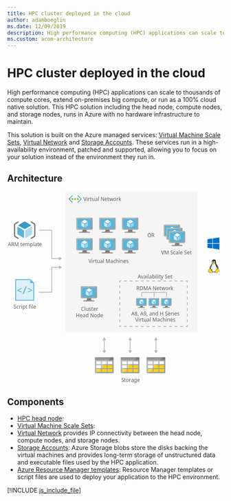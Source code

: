 ```yaml
---
title: HPC cluster deployed in the cloud
author: adamboeglin
ms.date: 12/09/2019
description: High performance computing (HPC) applications can scale to thousands of compute cores, extend on-premises big compute, or run as a 100% cloud native solution. This HPC solution including the head node, compute nodes, and storage nodes, runs in Azure with no hardware infrastructure to maintain.
ms.custom: acom-architecture
---
```

# HPC cluster deployed in the cloud

High performance computing (HPC) applications can scale to thousands of compute cores, extend on-premises big compute, or run as a 100% cloud native solution. This HPC solution including the head node, compute nodes, and storage nodes, runs in Azure with no hardware infrastructure to maintain.

This solution is built on the Azure managed services: [Virtual Machine Scale Sets](/en-us/services/virtual-machine-scale-sets/), [Virtual Network](/en-us/services/virtual-network/) and [Storage Accounts](/en-us/services/storage/). These services run in a high-availability environment, patched and supported, allowing you to focus on your solution instead of the environment they run in.


## Architecture

<svg class="architecture-diagram" aria-labelledby="hpc-cluster" height="446.681" viewbox="0 0 497.36 446.681" width="497.36" xmlns="https://www.w3.org/2000/svg"><title id="hpc-cluster">HPC cluster deployed in the cloud</title><desc>High performance computing (HPC) applications can scale to thousands of compute cores, extend on-premises big compute, or run as a 100% cloud native solution. This HPC solution including the head node, compute nodes, and storage nodes, runs in Azure with no hardware infrastructure to maintain.</desc><rect fill="#ededed" height="328" opacity="0.5" width="307.156" x="135.423"></rect><g><polyline fill="none" points="73.895 89.594 103.61 89.594 103.61 155.678 121.721 155.678" stroke="#b5b5b5" stroke-miterlimit="10" stroke-width="1.643"></polyline><polygon fill="#b5b5b5" points="120.523 159.773 127.616 155.678 120.523 151.582 120.523 159.773"></polygon></g><g><polyline fill="none" points="73.895 233.903 103.61 233.903 103.61 175.903 121.721 175.903" stroke="#b5b5b5" stroke-miterlimit="10" stroke-width="1.643"></polyline><polygon fill="#b5b5b5" points="120.523 179.998 127.616 175.903 120.523 171.807 120.523 179.998"></polygon></g><text fill="#5d5d5d" font-family="SegoeUI, Segoe UI" font-size="12" transform="translate(326 106.445)">OR</text><g><line fill="none" stroke="#b5b5b5" stroke-miterlimit="10" stroke-width="1.643" x1="286.061" x2="286.061" y1="369.996" y2="344.155"></line><polygon fill="#b5b5b5" points="290.156 368.798 286.061 375.891 281.965 368.798 290.156 368.798"></polygon><polygon fill="#b5b5b5" points="290.156 345.354 286.061 338.261 281.965 345.354 290.156 345.354"></polygon></g><g><line fill="none" stroke="#b5b5b5" stroke-miterlimit="10" stroke-width="1.643" x1="346.171" x2="346.171" y1="369.996" y2="344.155"></line><polygon fill="#b5b5b5" points="350.267 368.798 346.171 375.891 342.076 368.798 350.267 368.798"></polygon><polygon fill="#b5b5b5" points="350.267 345.354 346.171 338.261 342.076 345.354 350.267 345.354"></polygon></g><g><line fill="none" stroke="#b5b5b5" stroke-miterlimit="10" stroke-width="1.643" x1="225.862" x2="225.862" y1="369.996" y2="344.155"></line><polygon fill="#b5b5b5" points="229.958 368.798 225.862 375.891 221.767 368.798 229.958 368.798"></polygon><polygon fill="#b5b5b5" points="229.958 345.354 225.862 338.261 221.767 345.354 229.958 345.354"></polygon></g><text fill="#5d5d5d" font-family="SegoeUI, Segoe UI" font-size="12" transform="translate(303.415 201.545)"><tspan letter-spacing="-0.02em">A</tspan><tspan x="7.506" y="0">vailability Set</tspan></text><g><polyline fill="none" points="419.113 310.172 419.113 313.382 415.904 313.382" stroke="#b5b5b5" stroke-miterlimit="10" stroke-width="1.757"></polyline><line fill="none" stroke="#b5b5b5" stroke-dasharray="6.547 6.547" stroke-miterlimit="10" stroke-width="1.757" x1="409.357" x2="268.596" y1="313.382" y2="313.382"></line><polyline fill="none" points="265.322 313.382 262.113 313.382 262.113 310.172" stroke="#b5b5b5" stroke-miterlimit="10" stroke-width="1.757"></polyline><line fill="none" stroke="#b5b5b5" stroke-dasharray="6.601 6.601" stroke-miterlimit="10" stroke-width="1.757" x1="262.113" x2="262.113" y1="303.571" y2="214.455"></line><polyline fill="none" points="262.113 211.154 262.113 207.944 265.322 207.944" stroke="#b5b5b5" stroke-miterlimit="10" stroke-width="1.757"></polyline><line fill="none" stroke="#b5b5b5" stroke-dasharray="6.547 6.547" stroke-miterlimit="10" stroke-width="1.757" x1="271.869" x2="412.63" y1="207.944" y2="207.944"></line><polyline fill="none" points="415.904 207.944 419.113 207.944 419.113 211.154" stroke="#b5b5b5" stroke-miterlimit="10" stroke-width="1.757"></polyline><line fill="none" stroke="#b5b5b5" stroke-dasharray="6.601 6.601" stroke-miterlimit="10" stroke-width="1.757" x1="419.113" x2="419.113" y1="217.755" y2="306.872"></line></g><g><text fill="#5d5d5d" font-family="SegoeUI, Segoe UI" font-size="12" transform="translate(1.414 127.228)">ARM template</text><g><path d="M40.677,87.362a.428.428,0,0,1-.22-.064l-14.711-8.49a.445.445,0,0,1-.223-.389.437.437,0,0,1,.223-.382L40.362,69.6a.452.452,0,0,1,.442,0L55.518,78.1a.445.445,0,0,1,0,.769L40.9,87.3a.438.438,0,0,1-.222.063" fill="#3999c6"></path><path d="M38.562,108a.444.444,0,0,1-.226-.059L23.672,99.476a.436.436,0,0,1-.226-.386V82.105a.45.45,0,0,1,.226-.389.463.463,0,0,1,.448,0L38.782,90.18a.45.45,0,0,1,.218.387v16.987a.437.437,0,0,1-.438.445" fill="#59b4d9"></path><path d="M42.711,108a.474.474,0,0,1-.226-.059.444.444,0,0,1-.22-.386V90.677a.452.452,0,0,1,.22-.387l14.66-8.461a.458.458,0,0,1,.448,0,.452.452,0,0,1,.22.385V99.091a.446.446,0,0,1-.22.386l-14.665,8.464a.4.4,0,0,1-.217.058" fill="#59b4d9"></path><path d="M42.711,108a.474.474,0,0,1-.226-.059.444.444,0,0,1-.22-.386V90.677a.452.452,0,0,1,.22-.387l14.66-8.461a.458.458,0,0,1,.448,0,.452.452,0,0,1,.22.385V99.091a.446.446,0,0,1-.22.386l-14.665,8.464a.4.4,0,0,1-.217.058" fill="#fff" opacity="0.5" style="isolation: isolate"></path><path d="M25.188,109.886a1.45,1.45,0,0,1-.726-.195l-6.845-3.952A4.211,4.211,0,0,1,15.63,102.3V77.133a4.206,4.206,0,0,1,1.987-3.441l6.845-3.952a1.455,1.455,0,0,1,1.455,2.519l-6.845,3.952a1.4,1.4,0,0,0-.532.922V102.3a1.4,1.4,0,0,0,.532.922l6.845,3.952a1.455,1.455,0,0,1-.729,2.715Z" fill="#7a7a7a"></path><path d="M56.072,69.544a1.45,1.45,0,0,1,.726.2l6.845,3.952a4.21,4.21,0,0,1,1.987,3.442V102.3a4.206,4.206,0,0,1-1.987,3.441L56.8,109.69a1.455,1.455,0,0,1-1.455-2.519l6.845-3.952a1.4,1.4,0,0,0,.532-.922V77.133a1.4,1.4,0,0,0-.532-.922l-6.845-3.952a1.455,1.455,0,0,1,.729-2.715Z" fill="#7a7a7a"></path></g><rect fill="#f0f" height="65" opacity="0" width="80" y="66.802"></rect><rect fill="#f0f" height="64.118" opacity="0" width="78.615" x="0.385" y="66.523"></rect></g><g><text fill="#5d5d5d" font-family="SegoeUI, Segoe UI" font-size="12" transform="translate(14.823 271.537)">Script file</text><g><polygon fill="#59b4d9" points="60.631 210.345 55.831 205.545 53.831 203.545 53.631 203.545 18.631 203.545 18.631 253.545 62.631 253.545 62.631 212.545 62.631 212.345 60.631 210.345"></polygon><polygon fill="#fff" opacity="0.8" points="53.631 205.545 20.631 205.545 20.631 251.545 60.631 251.545 60.631 212.545 53.631 212.545 53.631 205.545" style="isolation: isolate"></polygon><path d="M33.238,234.675l-9.692-4.656v-1.15l9.692-5.058v2.062l-7.087,3.516v.043l7.087,3.191Z" fill="#59b4d9"></path><path d="M45.5,220.175l-7.521,18.146h-2.29l7.489-18.146Z" fill="#59b4d9"></path><path d="M57.864,229.954l-9.692,4.656v-2.051l7.1-3.158v-.065l-7.1-3.517v-2.062l9.692,5.047Z" fill="#59b4d9"></path></g><rect fill="#f0f" height="73.341" opacity="0" width="51.26" x="14.37" y="201.802"></rect><rect fill="#f0f" height="72.159" opacity="0" width="51.875" x="13.755" y="201.482"></rect></g><g><text fill="#5d5d5d" font-family="SegoeUI, Segoe UI" font-size="12" transform="translate(171.74 277.139)">Cluster<tspan x="-11.936" y="14.4">Head Node</tspan></text><g><path d="M195.8,247.769H185.375c1.253,4.424-.43,5.058-7.8,5.058v2.316h25.073v-2.316c-7.373,0-8.1-.632-6.842-5.058" fill="#7a7a7a"></path><path d="M206.964,219.75H173.018a2.169,2.169,0,0,0-2.084,2.183v23.673a2.157,2.157,0,0,0,2.084,2.165h33.947a2.37,2.37,0,0,0,2.317-2.165V221.933a2.378,2.378,0,0,0-2.317-2.183" fill="#a0a1a2"></path><path d="M206.988,219.752l-.024,0H173.017a2.168,2.168,0,0,0-2.084,2.183v23.672a2.157,2.157,0,0,0,2.084,2.166h.808Z" fill="#fff" opacity="0.2" style="isolation: isolate"></path><polygon fill="#59b4d9" points="206.288 222.701 206.288 244.82 173.84 244.82 173.84 222.701 206.288 222.701"></polygon><polygon fill="#59b4d9" points="173.84 244.82 173.884 244.82 173.884 222.702 203.55 222.657 203.551 222.657 173.84 222.702 173.84 244.82"></polygon><rect fill="#a0a1a2" height="2.317" width="25.073" x="177.571" y="252.826"></rect><path d="M190.5,221.356a.544.544,0,1,1-.545-.545.545.545,0,0,1,.545.545" fill="#b8d432"></path><path d="M190.525,233.09a.213.213,0,0,1-.1-.029l-6.752-3.9a.208.208,0,0,1-.1-.177.2.2,0,0,1,.1-.176l6.712-3.872a.205.205,0,0,1,.2,0l6.754,3.9a.205.205,0,0,1,0,.353l-6.709,3.872a.207.207,0,0,1-.1.029" fill="#fff"></path><path d="M189.555,242.563a.193.193,0,0,1-.1-.028l-6.732-3.885a.2.2,0,0,1-.1-.177v-7.8a.207.207,0,0,1,.31-.177l6.731,3.884a.214.214,0,0,1,.1.179v7.8a.208.208,0,0,1-.1.177.215.215,0,0,1-.1.028" fill="#fff" opacity="0.7" style="isolation: isolate"></path><path d="M191.461,242.563a.22.22,0,0,1-.106-.028.208.208,0,0,1-.1-.177v-7.748a.212.212,0,0,1,.1-.177l6.731-3.884a.2.2,0,0,1,.2,0,.2.2,0,0,1,.1.176v7.747a.2.2,0,0,1-.1.177l-6.729,3.885a.181.181,0,0,1-.1.028" fill="#fff" opacity="0.4" style="isolation: isolate"></path></g><rect fill="#f0f" height="72.159" opacity="0" width="57.34" x="161.023" y="219.482"></rect></g><g><text fill="#5d5d5d" font-family="SegoeUI, Segoe UI" font-size="12" transform="translate(188.906 166.482)">Virtual Machines</text><g><g><path d="M185.437,136.62H175.01c1.253,4.424-.43,5.058-7.8,5.058v2.316h25.073v-2.316c-7.373,0-8.1-.632-6.842-5.058" fill="#7a7a7a"></path><path d="M196.6,108.6H162.653a2.169,2.169,0,0,0-2.084,2.183v23.673a2.157,2.157,0,0,0,2.084,2.165H196.6a2.37,2.37,0,0,0,2.317-2.165V110.784A2.378,2.378,0,0,0,196.6,108.6" fill="#a0a1a2"></path><path d="M196.623,108.6l-.016,0H162.652a2.168,2.168,0,0,0-2.084,2.183v23.672a2.157,2.157,0,0,0,2.084,2.166h.808Z" fill="#fff" opacity="0.2" style="isolation: isolate"></path><polygon fill="#59b4d9" points="195.923 111.552 195.923 133.672 163.475 133.672 163.475 111.552 195.923 111.552"></polygon><polygon fill="#59b4d9" points="163.475 133.672 163.519 133.672 163.519 111.553 193.185 111.508 193.186 111.508 163.475 111.553 163.475 133.672"></polygon><rect fill="#a0a1a2" height="2.317" width="25.073" x="167.206" y="141.678"></rect><path d="M180.139,110.208a.544.544,0,1,1-.545-.545.545.545,0,0,1,.545.545" fill="#b8d432"></path><path d="M180.16,121.941a.213.213,0,0,1-.1-.029l-6.752-3.9a.208.208,0,0,1-.1-.177.2.2,0,0,1,.1-.176l6.712-3.872a.205.205,0,0,1,.2,0l6.754,3.9a.205.205,0,0,1,0,.353l-6.709,3.872a.207.207,0,0,1-.1.029" fill="#fff"></path><path d="M179.19,131.414a.193.193,0,0,1-.1-.028l-6.732-3.885a.2.2,0,0,1-.1-.177v-7.8a.207.207,0,0,1,.31-.177l6.731,3.884a.214.214,0,0,1,.1.179v7.8a.208.208,0,0,1-.1.177.215.215,0,0,1-.1.028" fill="#fff" opacity="0.7" style="isolation: isolate"></path><path d="M181.1,131.414a.22.22,0,0,1-.106-.028.208.208,0,0,1-.1-.177v-7.748a.212.212,0,0,1,.1-.177l6.731-3.884a.2.2,0,0,1,.2,0,.2.2,0,0,1,.1.176v7.747a.2.2,0,0,1-.1.177l-6.729,3.885a.181.181,0,0,1-.1.028" fill="#fff" opacity="0.4" style="isolation: isolate"></path></g><g><path d="M238.731,136.62H228.3c1.253,4.424-.43,5.058-7.8,5.058v2.316h25.073v-2.316c-7.373,0-8.1-.632-6.842-5.058" fill="#7a7a7a"></path><path d="M249.893,108.6H215.947a2.169,2.169,0,0,0-2.084,2.183v23.673a2.157,2.157,0,0,0,2.084,2.165h33.947a2.37,2.37,0,0,0,2.317-2.165V110.784a2.378,2.378,0,0,0-2.317-2.183" fill="#a0a1a2"></path><path d="M249.917,108.6l-.024,0H215.946a2.168,2.168,0,0,0-2.084,2.183v23.672a2.157,2.157,0,0,0,2.084,2.166h.808Z" fill="#fff" opacity="0.2" style="isolation: isolate"></path><polygon fill="#59b4d9" points="249.217 111.552 249.217 133.672 216.769 133.672 216.769 111.552 249.217 111.552"></polygon><polygon fill="#59b4d9" points="216.769 133.672 216.813 133.672 216.813 111.553 246.479 111.508 246.48 111.508 216.769 111.553 216.769 133.672"></polygon><rect fill="#a0a1a2" height="2.317" width="25.073" x="220.5" y="141.678"></rect><path d="M233.433,110.208a.544.544,0,1,1-.545-.545.545.545,0,0,1,.545.545" fill="#b8d432"></path><path d="M233.455,121.941a.213.213,0,0,1-.1-.029l-6.752-3.9a.208.208,0,0,1-.1-.177.2.2,0,0,1,.1-.176l6.712-3.872a.205.205,0,0,1,.2,0l6.754,3.9a.205.205,0,0,1,0,.353l-6.709,3.872a.207.207,0,0,1-.1.029" fill="#fff"></path><path d="M232.484,131.414a.193.193,0,0,1-.1-.028l-6.732-3.885a.2.2,0,0,1-.1-.177v-7.8a.207.207,0,0,1,.31-.177l6.731,3.884a.214.214,0,0,1,.1.179v7.8a.208.208,0,0,1-.1.177.215.215,0,0,1-.1.028" fill="#fff" opacity="0.7" style="isolation: isolate"></path><path d="M234.39,131.414a.22.22,0,0,1-.106-.028.208.208,0,0,1-.1-.177v-7.748a.212.212,0,0,1,.1-.177l6.731-3.884a.2.2,0,0,1,.2,0,.2.2,0,0,1,.1.176v7.747a.2.2,0,0,1-.1.177l-6.729,3.885a.181.181,0,0,1-.1.028" fill="#fff" opacity="0.4" style="isolation: isolate"></path></g><g><path d="M185.437,88.741H175.01c1.253,4.424-.43,5.058-7.8,5.058v2.316h25.073V93.8c-7.373,0-8.1-.632-6.842-5.058" fill="#7a7a7a"></path><path d="M196.6,60.722H162.653a2.169,2.169,0,0,0-2.084,2.183V86.578a2.157,2.157,0,0,0,2.084,2.165H196.6a2.37,2.37,0,0,0,2.317-2.165V62.905a2.378,2.378,0,0,0-2.317-2.183" fill="#a0a1a2"></path><path d="M196.623,60.724l-.016,0H162.652a2.168,2.168,0,0,0-2.084,2.183V86.578a2.157,2.157,0,0,0,2.084,2.166h.808Z" fill="#fff" opacity="0.2" style="isolation: isolate"></path><polygon fill="#59b4d9" points="195.923 63.673 195.923 85.792 163.475 85.792 163.475 63.673 195.923 63.673"></polygon><polygon fill="#59b4d9" points="163.475 85.792 163.519 85.792 163.519 63.674 193.185 63.629 193.186 63.629 163.475 63.674 163.475 85.792"></polygon><rect fill="#a0a1a2" height="2.317" width="25.073" x="167.206" y="93.799"></rect><path d="M180.139,62.328a.544.544,0,1,1-.545-.545.545.545,0,0,1,.545.545" fill="#b8d432"></path><path d="M180.16,74.062a.213.213,0,0,1-.1-.029l-6.752-3.9a.208.208,0,0,1-.1-.177.2.2,0,0,1,.1-.176l6.712-3.872a.205.205,0,0,1,.2,0l6.754,3.9a.205.205,0,0,1,0,.353l-6.709,3.872a.207.207,0,0,1-.1.029" fill="#fff"></path><path d="M179.19,83.535a.193.193,0,0,1-.1-.028l-6.732-3.885a.2.2,0,0,1-.1-.177v-7.8a.207.207,0,0,1,.31-.177l6.731,3.884a.214.214,0,0,1,.1.179v7.8a.208.208,0,0,1-.1.177.215.215,0,0,1-.1.028" fill="#fff" opacity="0.7" style="isolation: isolate"></path><path d="M181.1,83.535a.22.22,0,0,1-.106-.028.208.208,0,0,1-.1-.177V75.583a.212.212,0,0,1,.1-.177l6.731-3.884a.2.2,0,0,1,.2,0,.2.2,0,0,1,.1.176v7.747a.2.2,0,0,1-.1.177L181.2,83.508a.181.181,0,0,1-.1.028" fill="#fff" opacity="0.4" style="isolation: isolate"></path></g><g><path d="M238.731,88.741H228.3c1.253,4.424-.43,5.058-7.8,5.058v2.316h25.073V93.8c-7.373,0-8.1-.632-6.842-5.058" fill="#7a7a7a"></path><path d="M249.893,60.722H215.947a2.169,2.169,0,0,0-2.084,2.183V86.578a2.157,2.157,0,0,0,2.084,2.165h33.947a2.37,2.37,0,0,0,2.317-2.165V62.905a2.378,2.378,0,0,0-2.317-2.183" fill="#a0a1a2"></path><path d="M249.917,60.724l-.024,0H215.946a2.168,2.168,0,0,0-2.084,2.183V86.578a2.157,2.157,0,0,0,2.084,2.166h.808Z" fill="#fff" opacity="0.2" style="isolation: isolate"></path><polygon fill="#59b4d9" points="249.217 63.673 249.217 85.792 216.769 85.792 216.769 63.673 249.217 63.673"></polygon><polygon fill="#59b4d9" points="216.769 85.792 216.813 85.792 216.813 63.674 246.479 63.629 246.48 63.629 216.769 63.674 216.769 85.792"></polygon><rect fill="#a0a1a2" height="2.317" width="25.073" x="220.5" y="93.799"></rect><path d="M233.433,62.328a.544.544,0,1,1-.545-.545.545.545,0,0,1,.545.545" fill="#b8d432"></path><path d="M233.455,74.062a.213.213,0,0,1-.1-.029l-6.752-3.9a.208.208,0,0,1-.1-.177.2.2,0,0,1,.1-.176l6.712-3.872a.205.205,0,0,1,.2,0l6.754,3.9a.205.205,0,0,1,0,.353l-6.709,3.872a.207.207,0,0,1-.1.029" fill="#fff"></path><path d="M232.484,83.535a.193.193,0,0,1-.1-.028l-6.732-3.885a.2.2,0,0,1-.1-.177v-7.8a.207.207,0,0,1,.31-.177l6.731,3.884a.214.214,0,0,1,.1.179v7.8a.208.208,0,0,1-.1.177.215.215,0,0,1-.1.028" fill="#fff" opacity="0.7" style="isolation: isolate"></path><path d="M234.39,83.535a.22.22,0,0,1-.106-.028.208.208,0,0,1-.1-.177V75.583a.212.212,0,0,1,.1-.177l6.731-3.884a.2.2,0,0,1,.2,0,.2.2,0,0,1,.1.176v7.747a.2.2,0,0,1-.1.177l-6.729,3.885a.181.181,0,0,1-.1.028" fill="#fff" opacity="0.4" style="isolation: isolate"></path></g><g><path d="M291.731,136.62H281.3c1.253,4.424-.43,5.058-7.8,5.058v2.316h25.073v-2.316c-7.373,0-8.1-.632-6.842-5.058" fill="#7a7a7a"></path><path d="M302.893,108.6H268.947a2.169,2.169,0,0,0-2.084,2.183v23.673a2.157,2.157,0,0,0,2.084,2.165h33.947a2.37,2.37,0,0,0,2.317-2.165V110.784a2.378,2.378,0,0,0-2.317-2.183" fill="#a0a1a2"></path><path d="M302.917,108.6l-.024,0H268.946a2.168,2.168,0,0,0-2.084,2.183v23.672a2.157,2.157,0,0,0,2.084,2.166h.808Z" fill="#fff" opacity="0.2" style="isolation: isolate"></path><polygon fill="#59b4d9" points="302.217 111.552 302.217 133.672 269.769 133.672 269.769 111.552 302.217 111.552"></polygon><polygon fill="#59b4d9" points="269.769 133.672 269.813 133.672 269.813 111.553 299.479 111.508 299.48 111.508 269.769 111.553 269.769 133.672"></polygon><rect fill="#a0a1a2" height="2.317" width="25.073" x="273.5" y="141.678"></rect><path d="M286.433,110.208a.544.544,0,1,1-.545-.545.545.545,0,0,1,.545.545" fill="#b8d432"></path><path d="M286.455,121.941a.213.213,0,0,1-.1-.029l-6.752-3.9a.208.208,0,0,1-.1-.177.2.2,0,0,1,.1-.176l6.712-3.872a.205.205,0,0,1,.2,0l6.754,3.9a.205.205,0,0,1,0,.353l-6.709,3.872a.207.207,0,0,1-.1.029" fill="#fff"></path><path d="M285.484,131.414a.193.193,0,0,1-.1-.028l-6.732-3.885a.2.2,0,0,1-.1-.177v-7.8a.207.207,0,0,1,.31-.177l6.731,3.884a.214.214,0,0,1,.1.179v7.8a.208.208,0,0,1-.1.177.215.215,0,0,1-.1.028" fill="#fff" opacity="0.7" style="isolation: isolate"></path><path d="M287.39,131.414a.22.22,0,0,1-.106-.028.208.208,0,0,1-.1-.177v-7.748a.212.212,0,0,1,.1-.177l6.731-3.884a.2.2,0,0,1,.2,0,.2.2,0,0,1,.1.176v7.747a.2.2,0,0,1-.1.177l-6.729,3.885a.181.181,0,0,1-.1.028" fill="#fff" opacity="0.4" style="isolation: isolate"></path></g><g><path d="M291.731,88.741H281.3c1.253,4.424-.43,5.058-7.8,5.058v2.316h25.073V93.8c-7.373,0-8.1-.632-6.842-5.058" fill="#7a7a7a"></path><path d="M302.893,60.722H268.947a2.169,2.169,0,0,0-2.084,2.183V86.578a2.157,2.157,0,0,0,2.084,2.165h33.947a2.37,2.37,0,0,0,2.317-2.165V62.905a2.378,2.378,0,0,0-2.317-2.183" fill="#a0a1a2"></path><path d="M302.917,60.724l-.024,0H268.946a2.168,2.168,0,0,0-2.084,2.183V86.578a2.157,2.157,0,0,0,2.084,2.166h.808Z" fill="#fff" opacity="0.2" style="isolation: isolate"></path><polygon fill="#59b4d9" points="302.217 63.673 302.217 85.792 269.769 85.792 269.769 63.673 302.217 63.673"></polygon><polygon fill="#59b4d9" points="269.769 85.792 269.813 85.792 269.813 63.674 299.479 63.629 299.48 63.629 269.769 63.674 269.769 85.792"></polygon><rect fill="#a0a1a2" height="2.317" width="25.073" x="273.5" y="93.799"></rect><path d="M286.433,62.328a.544.544,0,1,1-.545-.545.545.545,0,0,1,.545.545" fill="#b8d432"></path><path d="M286.455,74.062a.213.213,0,0,1-.1-.029l-6.752-3.9a.208.208,0,0,1-.1-.177.2.2,0,0,1,.1-.176l6.712-3.872a.205.205,0,0,1,.2,0l6.754,3.9a.205.205,0,0,1,0,.353l-6.709,3.872a.207.207,0,0,1-.1.029" fill="#fff"></path><path d="M285.484,83.535a.193.193,0,0,1-.1-.028l-6.732-3.885a.2.2,0,0,1-.1-.177v-7.8a.207.207,0,0,1,.31-.177l6.731,3.884a.214.214,0,0,1,.1.179v7.8a.208.208,0,0,1-.1.177.215.215,0,0,1-.1.028" fill="#fff" opacity="0.7" style="isolation: isolate"></path><path d="M287.39,83.535a.22.22,0,0,1-.106-.028.208.208,0,0,1-.1-.177V75.583a.212.212,0,0,1,.1-.177l6.731-3.884a.2.2,0,0,1,.2,0,.2.2,0,0,1,.1.176v7.747a.2.2,0,0,1-.1.177l-6.729,3.885a.181.181,0,0,1-.1.028" fill="#fff" opacity="0.4" style="isolation: isolate"></path></g></g><rect fill="#f0f" height="109.462" opacity="0" width="147.926" x="160.023" y="59.482"></rect></g><g><text fill="#5d5d5d" font-family="SegoeUI, Segoe UI" font-size="12" transform="translate(358.365 146.482)">VM Scale Set</text><g><path d="M399.885,76.752H366.228a2.148,2.148,0,0,0-2.065,2.162v23.439a2.137,2.137,0,0,0,2.066,2.144h33.656a2.348,2.348,0,0,0,2.3-2.144V78.914a2.356,2.356,0,0,0-2.3-2.162" fill="#a0a1a2"></path><path d="M399.908,76.754l-.024,0H366.228a2.149,2.149,0,0,0-2.066,2.163v23.438a2.137,2.137,0,0,0,2.066,2.144h.8Z" fill="#fff" opacity="0.2" style="isolation: isolate"></path><polygon fill="#59b4d9" points="399.291 101.575 367.044 101.575 367.044 79.674 399.291 79.627 399.291 101.575"></polygon><path d="M383.566,78.343a.54.54,0,1,1-.54-.539.539.539,0,0,1,.54.539" fill="#b8d432"></path><path d="M383.587,89.961a.213.213,0,0,1-.1-.029l-6.695-3.859a.2.2,0,0,1,0-.35l6.654-3.834a.2.2,0,0,1,.2,0l6.7,3.861a.2.2,0,0,1,.1.175.2.2,0,0,1-.1.175l-6.652,3.833a.214.214,0,0,1-.1.028" fill="#fff"></path><path d="M405.833,84.208H372.177a2.148,2.148,0,0,0-2.066,2.162v23.439a2.137,2.137,0,0,0,2.066,2.144h33.656a2.348,2.348,0,0,0,2.3-2.144V86.37a2.355,2.355,0,0,0-2.3-2.162" fill="#a0a1a2"></path><path d="M405.857,84.21l-.024,0H372.177a2.148,2.148,0,0,0-2.066,2.162v23.438a2.137,2.137,0,0,0,2.066,2.144h.8Z" fill="#fff" opacity="0.2" style="isolation: isolate"></path><polygon fill="#59b4d9" points="405.24 109.031 372.992 109.031 372.992 87.13 405.24 87.083 405.24 109.031"></polygon><path d="M389.514,85.8a.54.54,0,1,1-.54-.539.539.539,0,0,1,.54.539" fill="#b8d432"></path><path d="M389.536,97.416a.213.213,0,0,1-.1-.029l-6.695-3.859a.2.2,0,0,1,0-.35l6.654-3.834a.2.2,0,0,1,.2,0l6.7,3.861a.2.2,0,0,1,.1.175.2.2,0,0,1-.1.175l-6.652,3.833a.206.206,0,0,1-.1.028" fill="#fff"></path><path d="M400.8,119.45H390.459c1.242,4.38-.427,5.008-7.737,5.008v2.294H407.58v-2.293c-7.309,0-8.026-.626-6.782-5.009" fill="#7a7a7a"></path><path d="M411.865,91.707H378.209a2.148,2.148,0,0,0-2.066,2.162v23.439a2.137,2.137,0,0,0,2.066,2.144h33.656a2.348,2.348,0,0,0,2.3-2.144V93.869a2.357,2.357,0,0,0-2.3-2.162" fill="#a0a1a2"></path><path d="M411.889,91.71l-.024,0H378.208a2.148,2.148,0,0,0-2.066,2.162v23.438a2.137,2.137,0,0,0,2.066,2.144h.8Z" fill="#fff" opacity="0.2" style="isolation: isolate"></path><polygon fill="#59b4d9" points="411.271 116.531 379.024 116.531 379.024 94.63 411.271 94.582 411.271 116.531"></polygon><rect fill="#a0a1a2" height="2.294" width="24.858" x="382.723" y="124.458"></rect><path d="M395.546,93.3a.54.54,0,1,1-.54-.539.539.539,0,0,1,.54.539" fill="#b8d432"></path><path d="M395.567,104.916a.213.213,0,0,1-.1-.029l-6.695-3.859a.2.2,0,0,1,0-.35l6.654-3.834a.2.2,0,0,1,.2,0l6.7,3.861a.2.2,0,0,1,.1.175.2.2,0,0,1-.1.175l-6.652,3.833a.214.214,0,0,1-.1.028" fill="#fff"></path><path d="M394.6,114.3a.194.194,0,0,1-.1-.027l-6.675-3.847a.2.2,0,0,1-.1-.175v-7.72a.2.2,0,0,1,.1-.175.2.2,0,0,1,.2,0l6.674,3.846a.213.213,0,0,1,.1.177v7.72a.2.2,0,0,1-.1.175.223.223,0,0,1-.1.026" fill="#fff" opacity="0.7" style="isolation: isolate"></path><path d="M396.495,114.3a.219.219,0,0,1-.1-.027.206.206,0,0,1-.1-.175v-7.672a.21.21,0,0,1,.1-.175l6.674-3.845a.2.2,0,0,1,.3.175v7.671a.2.2,0,0,1-.1.175l-6.672,3.847a.194.194,0,0,1-.1.026" fill="#fff" opacity="0.4" style="isolation: isolate"></path></g><rect fill="#f0f" height="72.159" opacity="0" width="68.091" x="358.023" y="76.482"></rect></g><g><g><path d="M315.81,265.4h-6.7c.805,2.843-.277,3.251-5.015,3.251v1.489h16.113v-1.489c-4.739,0-5.2-.406-4.4-3.251" fill="#7a7a7a"></path><path d="M322.983,247.4H301.167a1.394,1.394,0,0,0-1.339,1.4v15.213a1.386,1.386,0,0,0,1.339,1.391h21.816a1.523,1.523,0,0,0,1.489-1.391V248.8a1.528,1.528,0,0,0-1.489-1.4" fill="#a0a1a2"></path><path d="M323,247.4H301.167a1.393,1.393,0,0,0-1.339,1.4v15.213a1.386,1.386,0,0,0,1.339,1.392h.519Z" fill="#fff" opacity="0.2" style="isolation: isolate"></path><polygon fill="#59b4d9" points="322.548 249.294 322.548 263.509 301.695 263.509 301.695 249.294 322.548 249.294"></polygon><polygon fill="#59b4d9" points="301.695 263.509 301.724 263.509 301.724 249.294 320.789 249.266 320.79 249.266 301.695 249.294 301.695 263.509"></polygon><rect fill="#a0a1a2" height="1.489" width="16.113" x="304.093" y="268.654"></rect><path d="M312.4,248.43a.35.35,0,1,1-.35-.35.35.35,0,0,1,.35.35" fill="#b8d432"></path><path d="M312.419,255.97a.137.137,0,0,1-.066-.019l-4.339-2.5a.133.133,0,0,1-.065-.114.131.131,0,0,1,.065-.113l4.313-2.489a.132.132,0,0,1,.13,0l4.341,2.506a.132.132,0,0,1,0,.227l-4.312,2.488a.133.133,0,0,1-.067.019" fill="#fff"></path><path d="M311.8,262.059a.124.124,0,0,1-.066-.018l-4.327-2.5a.128.128,0,0,1-.067-.114v-5.011a.133.133,0,0,1,.2-.114l4.326,2.5a.138.138,0,0,1,.064.115v5.011a.134.134,0,0,1-.064.114.138.138,0,0,1-.066.018" fill="#fff" opacity="0.7" style="isolation: isolate"></path><path d="M313.02,262.059a.142.142,0,0,1-.068-.018.134.134,0,0,1-.064-.114v-4.979a.136.136,0,0,1,.064-.114l4.326-2.5a.128.128,0,0,1,.13,0,.13.13,0,0,1,.067.113v4.979a.129.129,0,0,1-.067.114l-4.325,2.5a.117.117,0,0,1-.064.018" fill="#fff" opacity="0.4" style="isolation: isolate"></path></g><g><path d="M344.8,265.4h-6.7c.805,2.843-.277,3.251-5.015,3.251v1.489H349.2v-1.489c-4.739,0-5.2-.406-4.4-3.251" fill="#7a7a7a"></path><path d="M351.974,247.4H330.158a1.394,1.394,0,0,0-1.339,1.4v15.213a1.386,1.386,0,0,0,1.339,1.391h21.816a1.523,1.523,0,0,0,1.489-1.391V248.8a1.528,1.528,0,0,0-1.489-1.4" fill="#a0a1a2"></path><path d="M351.99,247.4H330.158a1.393,1.393,0,0,0-1.339,1.4v15.213a1.386,1.386,0,0,0,1.339,1.392h.519Z" fill="#fff" opacity="0.2" style="isolation: isolate"></path><polygon fill="#59b4d9" points="351.54 249.294 351.54 263.509 330.686 263.509 330.686 249.294 351.54 249.294"></polygon><polygon fill="#59b4d9" points="330.686 263.509 330.715 263.509 330.715 249.294 349.78 249.266 349.781 249.266 330.686 249.294 330.686 263.509"></polygon><rect fill="#a0a1a2" height="1.489" width="16.113" x="333.084" y="268.654"></rect><path d="M341.4,248.43a.35.35,0,1,1-.35-.35.35.35,0,0,1,.35.35" fill="#b8d432"></path><path d="M341.41,255.97a.137.137,0,0,1-.066-.019l-4.339-2.5a.133.133,0,0,1-.065-.114.131.131,0,0,1,.065-.113l4.313-2.489a.132.132,0,0,1,.13,0l4.341,2.506a.132.132,0,0,1,0,.227l-4.312,2.488a.133.133,0,0,1-.067.019" fill="#fff"></path><path d="M340.786,262.059a.124.124,0,0,1-.066-.018l-4.327-2.5a.128.128,0,0,1-.067-.114v-5.011a.133.133,0,0,1,.2-.114l4.326,2.5a.138.138,0,0,1,.064.115v5.011a.134.134,0,0,1-.064.114.138.138,0,0,1-.066.018" fill="#fff" opacity="0.7" style="isolation: isolate"></path><path d="M342.011,262.059a.142.142,0,0,1-.068-.018.134.134,0,0,1-.064-.114v-4.979a.136.136,0,0,1,.064-.114l4.326-2.5a.128.128,0,0,1,.13,0,.13.13,0,0,1,.067.113v4.979a.129.129,0,0,1-.067.114l-4.325,2.5a.117.117,0,0,1-.064.018" fill="#fff" opacity="0.4" style="isolation: isolate"></path></g><g><path d="M373.792,265.4h-6.7c.805,2.843-.277,3.251-5.015,3.251v1.489h16.113v-1.489c-4.739,0-5.2-.406-4.4-3.251" fill="#7a7a7a"></path><path d="M380.965,247.4H359.149a1.394,1.394,0,0,0-1.339,1.4v15.213a1.386,1.386,0,0,0,1.339,1.391h21.816a1.523,1.523,0,0,0,1.489-1.391V248.8a1.528,1.528,0,0,0-1.489-1.4" fill="#a0a1a2"></path><path d="M380.981,247.4H359.149a1.393,1.393,0,0,0-1.339,1.4v15.213a1.386,1.386,0,0,0,1.339,1.392h.519Z" fill="#fff" opacity="0.2" style="isolation: isolate"></path><polygon fill="#59b4d9" points="380.531 249.294 380.531 263.509 359.678 263.509 359.678 249.294 380.531 249.294"></polygon><polygon fill="#59b4d9" points="359.678 263.509 359.706 263.509 359.706 249.294 378.771 249.266 378.772 249.266 359.678 249.294 359.678 263.509"></polygon><rect fill="#a0a1a2" height="1.489" width="16.113" x="362.075" y="268.654"></rect><path d="M370.387,248.43a.35.35,0,1,1-.35-.35.35.35,0,0,1,.35.35" fill="#b8d432"></path><path d="M370.4,255.97a.137.137,0,0,1-.066-.019l-4.339-2.5a.133.133,0,0,1-.065-.114.131.131,0,0,1,.065-.113l4.313-2.489a.132.132,0,0,1,.13,0l4.341,2.506a.132.132,0,0,1,0,.227l-4.312,2.488a.133.133,0,0,1-.067.019" fill="#fff"></path><path d="M369.777,262.059a.124.124,0,0,1-.066-.018l-4.327-2.5a.128.128,0,0,1-.067-.114v-5.011a.133.133,0,0,1,.2-.114l4.326,2.5a.138.138,0,0,1,.064.115v5.011a.134.134,0,0,1-.064.114.138.138,0,0,1-.066.018" fill="#fff" opacity="0.7" style="isolation: isolate"></path><path d="M371,262.059a.142.142,0,0,1-.068-.018.134.134,0,0,1-.064-.114v-4.979a.136.136,0,0,1,.064-.114l4.326-2.5a.128.128,0,0,1,.13,0,.13.13,0,0,1,.067.113v4.979a.129.129,0,0,1-.067.114l-4.325,2.5a.117.117,0,0,1-.064.018" fill="#fff" opacity="0.4" style="isolation: isolate"></path></g><polyline fill="none" points="370.879 244.285 370.879 234.428 312.879 234.428 312.879 244.285" stroke="#b5b5b5" stroke-miterlimit="10" stroke-width="1.643"></polyline><line fill="none" stroke="#b5b5b5" stroke-miterlimit="10" stroke-width="1.643" x1="341.879" x2="341.879" y1="244.285" y2="234.428"></line><text fill="#5d5d5d" font-family="SegoeUI, Segoe UI" font-size="12" transform="translate(300.603 228.762)">RDMA Network</text><text fill="#5d5d5d" font-family="SegoeUI, Segoe UI" font-size="12" transform="translate(288.705 287.762)">A8, A9, and H Series<tspan x="9.19" y="14.4">Virtual Machines</tspan></text></g><g><g><path d="M204.06,420.3a1.6,1.6,0,0,0,1.657,1.657h40.291a1.6,1.6,0,0,0,1.657-1.657V391.433H204.06Z" fill="#a0a1a2"></path><path d="M246.009,384.8H205.717a1.6,1.6,0,0,0-1.657,1.657v4.971h43.605v-4.971a1.6,1.6,0,0,0-1.657-1.657" fill="#7a7a7a"></path><rect fill="#fff" height="6.628" width="10.989" x="220.456" y="394.31"></rect><rect fill="#fcd116" height="6.628" width="10.989" x="220.456" y="403.293"></rect><rect fill="#fcd116" height="6.628" width="10.989" x="233.538" y="403.293"></rect><rect fill="#fff" height="6.628" width="10.989" x="233.538" y="394.31"></rect><rect fill="#fff" height="6.628" width="10.989" x="207.374" y="394.31"></rect><rect fill="#fff" height="6.628" width="10.989" x="207.374" y="403.293"></rect><rect fill="#fcd116" height="6.628" width="10.989" x="207.374" y="412.189"></rect><rect fill="#fcd116" height="6.628" width="10.989" x="220.456" y="412.189"></rect><rect fill="#fcd116" height="6.628" width="10.989" x="233.538" y="412.189"></rect><path d="M205.717,384.8a1.781,1.781,0,0,0-1.657,1.657V420.3a1.781,1.781,0,0,0,1.657,1.657h1.831L242.084,384.8Z" fill="#fff" opacity="0.2" style="isolation: isolate"></path></g><g><path d="M264.171,420.3a1.6,1.6,0,0,0,1.657,1.657h40.291a1.6,1.6,0,0,0,1.657-1.657V391.433H264.171Z" fill="#a0a1a2"></path><path d="M306.119,384.8H265.828a1.6,1.6,0,0,0-1.657,1.657v4.971h43.605v-4.971a1.6,1.6,0,0,0-1.657-1.657" fill="#7a7a7a"></path><rect fill="#fff" height="6.628" width="10.989" x="280.567" y="394.31"></rect><rect fill="#fcd116" height="6.628" width="10.989" x="280.567" y="403.293"></rect><rect fill="#fcd116" height="6.628" width="10.989" x="293.648" y="403.293"></rect><rect fill="#fff" height="6.628" width="10.989" x="293.648" y="394.31"></rect><rect fill="#fff" height="6.628" width="10.989" x="267.485" y="394.31"></rect><rect fill="#fff" height="6.628" width="10.989" x="267.485" y="403.293"></rect><rect fill="#fcd116" height="6.628" width="10.989" x="267.485" y="412.189"></rect><rect fill="#fcd116" height="6.628" width="10.989" x="280.567" y="412.189"></rect><rect fill="#fcd116" height="6.628" width="10.989" x="293.648" y="412.189"></rect><path d="M265.828,384.8a1.781,1.781,0,0,0-1.657,1.657V420.3a1.781,1.781,0,0,0,1.657,1.657h1.831L302.195,384.8Z" fill="#fff" opacity="0.2" style="isolation: isolate"></path></g><g><path d="M324.282,420.3a1.6,1.6,0,0,0,1.657,1.657H366.23a1.6,1.6,0,0,0,1.657-1.657V391.433H324.282Z" fill="#a0a1a2"></path><path d="M366.23,384.8H325.939a1.6,1.6,0,0,0-1.657,1.657v4.971h43.605v-4.971a1.6,1.6,0,0,0-1.657-1.657" fill="#7a7a7a"></path><rect fill="#fff" height="6.628" width="10.989" x="340.677" y="394.31"></rect><rect fill="#fcd116" height="6.628" width="10.989" x="340.677" y="403.293"></rect><rect fill="#fcd116" height="6.628" width="10.989" x="353.759" y="403.293"></rect><rect fill="#fff" height="6.628" width="10.989" x="353.759" y="394.31"></rect><rect fill="#fff" height="6.628" width="10.989" x="327.596" y="394.31"></rect><rect fill="#fff" height="6.628" width="10.989" x="327.596" y="403.293"></rect><rect fill="#fcd116" height="6.628" width="10.989" x="327.596" y="412.189"></rect><rect fill="#fcd116" height="6.628" width="10.989" x="340.677" y="412.189"></rect><rect fill="#fcd116" height="6.628" width="10.989" x="353.759" y="412.189"></rect><path d="M325.939,384.8a1.781,1.781,0,0,0-1.657,1.657V420.3a1.781,1.781,0,0,0,1.657,1.657h1.831L362.305,384.8Z" fill="#fff" opacity="0.2" style="isolation: isolate"></path></g><text fill="#5d5d5d" font-family="SegoeUI, Segoe UI" font-size="12" transform="translate(265.621 441.748)"><tspan letter-spacing="-0.032em">S</tspan><tspan x="5.988" y="0">torage</tspan></text><rect fill="#f0f" height="62" opacity="0" width="166" x="202.265" y="383.223"></rect></g><g><text fill="#5d5d5d" font-family="SegoeUI, Segoe UI" font-size="12" transform="translate(177.309 21.723)">Virtual Network</text><g><path d="M172.81,17.949a.82.82,0,0,0,0-1.078l-1.438-1.438-6.47-6.29a.689.689,0,0,0-1.018,0h0a.712.712,0,0,0,0,1.078l6.77,6.65a.759.759,0,0,1,0,1.078l-6.889,6.889a.759.759,0,0,0,0,1.078h0a.741.741,0,0,0,1.018,0l6.41-6.35.06-.06Z" fill="#3999c6"></path><path d="M143.216,17.949a.82.82,0,0,1,0-1.078l1.438-1.438,6.47-6.29a.689.689,0,0,1,1.018,0h0a.712.712,0,0,1,0,1.078l-6.65,6.65a.759.759,0,0,0,0,1.078l6.77,6.889a.759.759,0,0,1,0,1.078h0a.741.741,0,0,1-1.018,0l-6.53-6.29-.06-.06Z" fill="#3999c6"></path><path d="M153.939,17.41a1.994,1.994,0,0,1-1.977,1.977,2.193,2.193,0,0,1-2.1-1.977,2.023,2.023,0,0,1,2.1-1.977A1.955,1.955,0,0,1,153.939,17.41Z" fill="#7fba00"></path><path d="M159.99,17.41a1.994,1.994,0,0,1-1.977,1.977,2.193,2.193,0,0,1-2.1-1.977,2.1,2.1,0,0,1,2.1-1.977A1.994,1.994,0,0,1,159.99,17.41Z" fill="#7fba00"></path><circle cx="164.123" cy="17.41" fill="#7fba00" r="1.977"></circle></g><rect fill="#f0f" height="21" opacity="0" width="120" x="141.754" y="6.801"></rect></g><g><g><g><polygon fill="#0072c6" points="478.624 120.103 493.781 120.103 493.781 106.802 478.624 108.967 478.624 120.103"></polygon><polygon fill="#0072c6" points="477.541 120.103 477.541 109.122 465.941 110.668 465.941 120.103 477.541 120.103"></polygon><polygon fill="#0072c6" points="478.624 121.186 478.624 132.476 493.781 134.642 493.781 121.186 478.624 121.186"></polygon><polygon fill="#0072c6" points="477.541 121.186 465.941 121.186 465.941 130.775 477.541 132.322 477.541 121.186"></polygon></g></g><rect fill="#f0f" height="34.045" opacity="0" width="34.045" x="463.314" y="105.001"></rect></g><g><g><polygon fill="#fff" points="479.984 161.667 481.896 161.667 483.436 162.162 484.578 166.048 488.454 172.372 490.765 176.981 491.03 178.887 490.844 180.743 488.614 183.318 485.189 186.439 480.993 186.667 476.798 186.667 474.867 183.398 472.113 178.138 472.113 174.873 475.04 170.863 476.503 168.367 476.847 165.898 476.598 163.588 477.136 162.162 479.984 161.667"></polygon><path d="M482.882,165.708c-.293-.125-.513-.2-.707-.268a2.852,2.852,0,0,1-.692-.308,3.167,3.167,0,0,0-1.553-.562v0h-.091a1.986,1.986,0,0,0-.64.109,2.879,2.879,0,0,0-1.06.72l-.076.073-.005.005a1.517,1.517,0,0,1-.135.1l-.092.067c-.138.1-.344.253-.642.476a.7.7,0,0,0-.279.819,1.9,1.9,0,0,0,.942.985,3.263,3.263,0,0,1,.549.432c.088.08.171.156.261.228a1.714,1.714,0,0,0,1.057.411q.072,0,.142,0a2.379,2.379,0,0,0,1.233-.357c.121-.069.236-.143.347-.215a3.013,3.013,0,0,1,.676-.361,2.24,2.24,0,0,0,1.45-1.158.8.8,0,0,0-.021-.662A1.228,1.228,0,0,0,482.882,165.708Z" fill="#fcd116"></path><path d="M492.556,183.053l0-.005a2.687,2.687,0,0,1-.5-1.237l-.035-.154a2.162,2.162,0,0,0-.54-1.2,1.524,1.524,0,0,0-1.166-.341l-.2.007-.107,0-.016.018a3.179,3.179,0,0,1-2.036,1.033,1.173,1.173,0,0,1-.3-.037,1.86,1.86,0,0,1-1.129-1.783l0-.062-.061.01-.016.005-.064.033a1.907,1.907,0,0,0-.879,1.346,13.6,13.6,0,0,0-.261,2.42,8.535,8.535,0,0,1-.4,1.765c-.073.247-.149.5-.216.753a3.333,3.333,0,0,0-.066,2.3,2.071,2.071,0,0,0,1.94,1.24c.069,0,.141,0,.212-.008a4.206,4.206,0,0,0,2.751-1.608,6.793,6.793,0,0,1,2.423-1.653c.307-.147.6-.286.834-.428.473-.285.673-.53.691-.844A2.571,2.571,0,0,0,492.556,183.053Z" fill="#fcd116"></path><path d="M476.015,184.176a8.893,8.893,0,0,1-1.083-1.534l0-.011a13.653,13.653,0,0,0-1.222-2.226,2.209,2.209,0,0,0-1.4-1.02,1.494,1.494,0,0,0-.219-.018h-.052a1.233,1.233,0,0,0-.881.464,5.544,5.544,0,0,0-.415.526,5.915,5.915,0,0,1-.475.6,2.392,2.392,0,0,1-1.006.537l-.191.066a1.489,1.489,0,0,0-.951.73,2.115,2.115,0,0,0-.062,1.282q.013.085.027.172a2.782,2.782,0,0,1,.008,1.3,2.269,2.269,0,0,0-.159,1.685c.145.282.453.459,1,.573.3.062.646.1,1.016.139a7.51,7.51,0,0,1,2.773.675l.014.007h0a5.615,5.615,0,0,0,2.509.681,3.184,3.184,0,0,0,.707-.075,1.821,1.821,0,0,0,1.539-1.785,3.449,3.449,0,0,0-.98-2.141C476.349,184.59,476.179,184.379,476.015,184.176Z" fill="#fcd116"></path><path d="M481.291,157.667q-.307,0-.641.026c-5.625.453-4.133,6.4-4.217,8.386a7.191,7.191,0,0,1-1.4,4.025,19.889,19.889,0,0,0-3.616,6.017,7.181,7.181,0,0,0-.384,3.318c-.051.046-.1.093-.146.143-.345.369-.6.815-.885,1.116a2.75,2.75,0,0,1-1.06.515,1.9,1.9,0,0,0-1.15.9h0v0h0a2.378,2.378,0,0,0-.1,1.508,3.234,3.234,0,0,1,.051,1.293,2.493,2.493,0,0,0-.139,1.974,1.67,1.67,0,0,0,1.249.765,13.181,13.181,0,0,1,3.693.78l.1-.187-.1.187a5.246,5.246,0,0,0,3.481.646,2.261,2.261,0,0,0,1.612-1.258c.78,0,1.636-.334,3.008-.41.93-.075,2.093.33,3.429.256a1.815,1.815,0,0,0,.155.417l0,0a2.5,2.5,0,0,0,2.507,1.429,4.547,4.547,0,0,0,3-1.738l-.162-.136.163.135c.842-1.021,2.239-1.444,3.165-2a1.5,1.5,0,0,0,.868-1.137,2.757,2.757,0,0,0-.955-1.838h0a3.032,3.032,0,0,1-.448-1.229,2.442,2.442,0,0,0-.656-1.395h0a1.661,1.661,0,0,0-.506-.305,7.2,7.2,0,0,0-.23-4.922,16.535,16.535,0,0,0-2.9-4.631c-1.06-1.337-2.1-2.606-2.076-4.48.032-2.86.315-8.165-4.719-8.172Zm.681,4.407a1.268,1.268,0,0,1,.78.266,1.779,1.779,0,0,1,.586.739,2.369,2.369,0,0,1,.222.988.1.1,0,0,0,0,.027,2.4,2.4,0,0,1-.2,1.02,1.981,1.981,0,0,1-.286.477q-.057-.027-.118-.052h0c-.283-.121-.5-.2-.681-.261a1.091,1.091,0,0,0,.168-.289,1.535,1.535,0,0,0,.115-.554c0-.008,0-.015,0-.025a1.538,1.538,0,0,0-.079-.538.992.992,0,0,0-.248-.419.506.506,0,0,0-.354-.161h-.019a.518.518,0,0,0-.345.137.989.989,0,0,0-.278.4,1.53,1.53,0,0,0-.115.556v.023a1.645,1.645,0,0,0,.022.319,3.374,3.374,0,0,0-.722-.268,2.8,2.8,0,0,1-.023-.3v-.029a2.362,2.362,0,0,1,.2-1.02,1.8,1.8,0,0,1,.572-.75,1.261,1.261,0,0,1,.788-.281h.014Zm-3.909.31a.828.828,0,0,1,.534.2,1.554,1.554,0,0,1,.454.62,2.415,2.415,0,0,1,.2.87v0a2.578,2.578,0,0,1,0,.387q-.056.016-.11.035a2.4,2.4,0,0,0-.541.27,1.42,1.42,0,0,0,.006-.341v-.019a1.49,1.49,0,0,0-.108-.438.846.846,0,0,0-.22-.323.36.36,0,0,0-.244-.1H478a.354.354,0,0,0-.25.146.848.848,0,0,0-.16.356,1.426,1.426,0,0,0-.03.468v.012a1.442,1.442,0,0,0,.108.446.835.835,0,0,0,.22.322q.023.02.045.035c-.094.072-.139.106-.216.162l-.177.13a1.61,1.61,0,0,1-.367-.546,2.445,2.445,0,0,1-.2-.87v0a2.44,2.44,0,0,1,.1-.888,1.528,1.528,0,0,1,.38-.667.82.82,0,0,1,.556-.268h.049Zm1.778,2.241a2.973,2.973,0,0,1,1.612.555,9.9,9.9,0,0,0,1.407.58h0a1.171,1.171,0,0,1,.637.512.74.74,0,0,1,.018.617,2.171,2.171,0,0,1-1.414,1.124h0a6.106,6.106,0,0,0-1.033.581,2.307,2.307,0,0,1-1.344.346h0a1.66,1.66,0,0,1-1.026-.4,6.579,6.579,0,0,0-.816-.664h0a1.83,1.83,0,0,1-.915-.952.647.647,0,0,1,.259-.758c.3-.223.5-.374.641-.475a2.822,2.822,0,0,0,.237-.18h0a3.055,3.055,0,0,1,1.116-.781,1.916,1.916,0,0,1,.621-.106Zm3.08,1.821a1.554,1.554,0,0,0-.621.239c-.232.129-.492.295-.775.458a3.917,3.917,0,0,1-1.861.638,2.5,2.5,0,0,1-1.552-.606c-.194-.154-.354-.308-.482-.428-.064-.06-.119-.111-.171-.151a.265.265,0,0,0-.18-.079l0,.182c-.006.061-.013.059-.013.059a.256.256,0,0,1,.05.029c.038.029.091.077.154.136.125.117.292.279.5.441a2.737,2.737,0,0,0,1.7.658,4.1,4.1,0,0,0,1.982-.67c.288-.166.549-.332.772-.456a1.51,1.51,0,0,1,.518-.208l-.014-.24Zm.642.865a32.14,32.14,0,0,0,2.313,5.957,13.882,13.882,0,0,1,1.467,4.021,2.47,2.47,0,0,1,.681.086c.857-2.221-.727-4.614-1.451-5.28-.292-.284-.306-.411-.161-.4a7.649,7.649,0,0,1,2.192,3.669,4.7,4.7,0,0,1,.024,2.221q.135.056.273.122c1.375.67,1.884,1.252,1.639,2.047-.081,0-.16,0-.237,0h-.022c.2-.63-.242-1.095-1.418-1.627-1.219-.536-2.191-.483-2.355.6q-.016.086-.025.174a1.8,1.8,0,0,0-.275.122,2.31,2.31,0,0,0-1.059,1.579,13.659,13.659,0,0,0-.271,2.486h0a9.643,9.643,0,0,1-.424,1.8,6.142,6.142,0,0,1-7.124.436c-.16-.252-.343-.5-.531-.749-.12-.157-.244-.314-.367-.468a1.484,1.484,0,0,0,.613-.115.774.774,0,0,0,.423-.437,1.754,1.754,0,0,0-.46-1.552,8.424,8.424,0,0,0-2.381-2.025h0a3.371,3.371,0,0,1-1.53-1.859,4.174,4.174,0,0,1-.02-2.19,13,13,0,0,1,1.694-3.681c.144-.106.051.2-.54,1.294-.53,1-1.52,3.32-.164,5.128a10.75,10.75,0,0,1,.859-3.827c.751-1.7,2.323-4.657,2.448-7.011.064.047.286.2.384.252h0a7.163,7.163,0,0,1,.785.643,1.94,1.94,0,0,0,1.162.452h0a2.572,2.572,0,0,0,1.477-.377,6.8,6.8,0,0,1,.986-.56h0a2.649,2.649,0,0,0,1.387-.933Zm3.921,10.828a2.247,2.247,0,0,1,.884.231c.892.412,1.172.765.928,1.284a1.885,1.885,0,0,1-1.686.85c-.615-.159-.914-1.044-.814-1.714a.644.644,0,0,1,.688-.651Zm-1.01,1.223a1.909,1.909,0,0,0,1.171,1.834,2.912,2.912,0,0,0,2.391-1.014c.1,0,.188-.008.278-.011a1.465,1.465,0,0,1,1.128.327h0a2.175,2.175,0,0,1,.52,1.169,3.1,3.1,0,0,0,.545,1.416h0c.655.727.866,1.218.848,1.532s-.245.546-.664.8c-.838.506-2.323.945-3.272,2.094a4.152,4.152,0,0,1-2.712,1.588,2.033,2.033,0,0,1-2.1-1.2v0a3.415,3.415,0,0,1,.072-2.253,15.068,15.068,0,0,0,.618-2.529h0a13.547,13.547,0,0,1,.259-2.407,1.87,1.87,0,0,1,.852-1.31l.061-.032Zm-14.383.062a1.435,1.435,0,0,1,.211.017,2.186,2.186,0,0,1,1.36,1,13.492,13.492,0,0,1,1.216,2.216h0a15.294,15.294,0,0,0,1.586,2.177,3.563,3.563,0,0,1,.969,2.1v.005a1.773,1.773,0,0,1-1.5,1.73,4.876,4.876,0,0,1-3.19-.608h0a12.556,12.556,0,0,0-3.8-.82,1.268,1.268,0,0,1-.96-.544,2.167,2.167,0,0,1,.162-1.64v-.008a3.268,3.268,0,0,0-.035-1.49,2.1,2.1,0,0,1,.056-1.247h0a1.435,1.435,0,0,1,.919-.7,2.95,2.95,0,0,0,1.218-.616l0,0,0,0c.338-.356.591-.8.888-1.12a1.159,1.159,0,0,1,.879-.447h.013Z" fill="#3e3e3e"></path></g><rect fill="#f0f" height="34.045" opacity="0" width="34.045" x="463.314" y="156.001"></rect></g></svg>

## Components
* [HPC head node](https://azure.microsoft.com/services/virtual-machines/): 
* [Virtual Machine Scale Sets](https://azure.microsoft.com/services/virtual-machine-scale-sets/): 
* [Virtual Network](https://azure.microsoft.com/services/virtual-network/) provides IP connectivity between the head node, compute nodes, and storage nodes.
* [Storage Accounts](https://azure.microsoft.com/services/storage/): Azure Storage blobs store the disks backing the virtual machines and provides long-term storage of unstructured data and executable files used by the HPC application.
* [Azure Resource Manager templates](https://docs.microsoft.com/api/Redirecthttps://azure.microsoft.com/documentation/articles/virtual-machines-windows-cli-deploy-templates/): Resource Manager templates or script files are used to deploy your application to the HPC environment.

[!INCLUDE [js_include_file](../../_js/index.md)]
